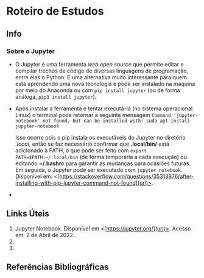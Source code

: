 # Roteiro de Estudos

## Info

### Sobre o Jupyter
* O Jupyter é uma ferramenta _web open source_ que permite editar e compilar trechos de código de diversas linguagens de programação, entre elas o Python. É uma alternativa muito interessante para quem está aprendendo uma nova tecnologia e pode ser instalado na máquina por meio do Anaconda ou com `pip install jupyter` (ou de forma análoga, `pip3 install jupyter`).

* Após instalar a ferramenta e tentar executá-la (no sistema operacional Linux) o terminal pode retornar a seguinte mensagem
`Command 'jupyter-notebook' not found, but can be installed with: sudo apt install jupyter-notebook`

     Isso ocorre pois o pip instala os executáveis do Jupyter no diretório *.local*, então se faz necessário confirmar que **.local/bin/** está adicionado à PATH, o que pode ser feito com `export PATH=$PATH:~/.local/bin` (de forma temporária a cada execução) ou editando **~/.bashrc** para garantir as mudanças para ocasiões futuras. Em seguida, o Jupyter pode ser executado com `jupyter notebook`. Disponível em: <[https://stackoverflow.com/questions/35313876/after-installing-with-pip-jupyter-command-not-found](url)>.

* 



## Links Úteis
1. Jupyter Notebook. Disponível em <[https://jupyter.org/](url)>. Acesso em: 2 de Abril de 2022.
2.  
3. 


## Referências Bibliográficas

